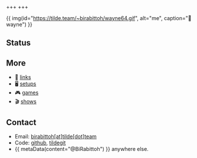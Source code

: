 +++
+++

{{ img(id="https://tilde.team/~birabittoh/wayne64.gif", alt="me", caption="🌯 wayne") }}

## Status
<div id="statuscafe"><div id="statuscafe-username"></div><blockquote id="statuscafe-content"></blockquote></div><script src="https://status.cafe/current-status.js?name=birabittoh" defer></script>

<!--
<span onClick="const x = document.getElementById('piclog'); x.style.contentVisibility = (x.style.contentVisibility == 'hidden' ? 'visible' : 'hidden');">Latest picture on piclog.blue</span>
<div id="piclog" style="content-visibility: hidden;">{{ img(id="https://piclog.blue/latest.php?id=105", alt="piclog.blue") }}</div>
-->

## More
- 🔗 [links](/more/links)
- 🖥️ [setups](/more/setups)
- 🎮 [games](/more/games)
- 🎬 [shows](/more/shows)

## Contact
  - Email: [birabittoh[at]tilde[dot]team](mailto:birabittoh@tilde.team)
  - Code: [github](https://github.com/BiRabittoh), [tildegit](https://tildegit.org/BiRabittoh)
  - {{ metaData(content="@BiRabittoh") }} anywhere else.
